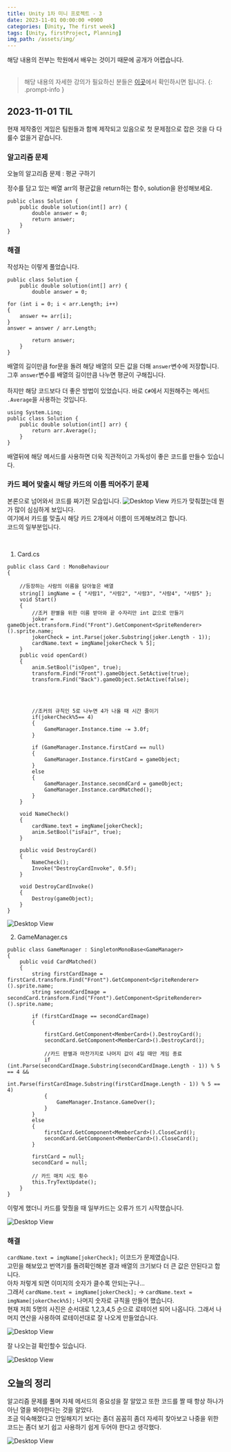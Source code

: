 ```yaml
---
title: Unity 1차 미니 프로젝트 - 3
date: 2023-11-01 00:00:00 +0900
categories: [Unity, The first week]
tags: [Unity, firstProject, Planning]
img_path: /assets/img/
---
```


해당 내용의 전부는 학원에서 배우는 것이기 때문에 공개가 어렵습니다.
<br>
<br>

> 해당 내용의 자세한 강의가 필요하신 분들은 <a href ="https://spartacodingclub.kr/">이곳</a>에서 확인하시면 됩니다.
> {: .prompt-info }

## 2023-11-01 TIL

현재 제작중인 게임은 팀원들과 함께 제작되고 있음으로 첫 문제점으로 잡은 것을 다 다룰수 없을거 같습니다.

### 알고리즘 문제

오늘의 알고리즘 문제 : 평균 구하기

정수를 담고 있는 배열 arr의 평균값을 return하는 함수, solution을 완성해보세요.

```
public class Solution {
    public double solution(int[] arr) {
        double answer = 0;
        return answer;
    }
}
```

### 해결

작성자는 이렇게 풀었습니다.

```
public class Solution {
    public double solution(int[] arr) {
        double answer = 0;

for (int i = 0; i < arr.Length; i++)
{
    answer += arr[i];
}
answer = answer / arr.Length;

        return answer;
    }
}
```

배열의 길이만큼 for문을 돌려 해당 배열의 모든 값을 더해 `answer`변수에 저장합니다.
<br>
그후 `answer`변수를 배열의 길이만큼 나누면 평균이 구해집니다.
<br>
<br>
하지만 해당 코드보다 더 좋은 방법이 있었습니다.
바로 `C#`에서 지원해주는 메서드 `.Average`을 사용하는 것입니다.

```
using System.Linq;
public class Solution {
    public double solution(int[] arr) {
        return arr.Average();
    }
}
```

배열뒤에 해당 메서드를 사용하면 더욱 직관적이고 가독성이 좋은 코드를 만들수 있습니다.

### 카드 페어 맞출시 해당 카드의 이름 띄어주기 문제

본론으로 넘어와서 코드를 짜기전 모습입니다.
![Desktop View](/Unity/UnityFristWeek3.gif)
카드가 맞춰졌는데 뭔가 많이 심심하게 보입니다.
<br>
여기에서 카드를 맞출시 해당 카드 2개에서 이름이 뜨게해보려고 합니다.
<br>
코드의 일부분입니다.

<br>

1. Card.cs

```
public class Card : MonoBehaviour
{

    //등장하는 사람의 이름을 담아놓은 배열
    string[] imgName = { "사람1", "사람2", "사람3", "사람4", "사람5" };
    void Start()
    {
        //조커 판별을 위한 이름 받아와 끝 수자리만 int 값으로 만들기
        joker = gameObject.transform.Find("Front").GetComponent<SpriteRenderer>().sprite.name;
        jokerCheck = int.Parse(joker.Substring(joker.Length - 1));
        cardName.text = imgName[jokerCheck % 5];
    }
    public void openCard()
    {
        anim.SetBool("isOpen", true);
        transform.Find("Front").gameObject.SetActive(true);
        transform.Find("Back").gameObject.SetActive(false);




        //조커의 규칙인 5로 나누면 4가 나올 때 시간 줄이기
        if(jokerCheck%5== 4)
        {
            GameManager.Instance.time -= 3.0f;
        }

        if (GameManager.Instance.firstCard == null)
        {
            GameManager.Instance.firstCard = gameObject;
        }
        else
        {
            GameManager.Instance.secondCard = gameObject;
            GameManager.Instance.cardMatched();
        }
    }

    void NameCheck()
    {
        cardName.text = imgName[jokerCheck];
        anim.SetBool("isFair", true);
    }

    public void DestroyCard()
    {
        NameCheck();
        Invoke("DestroyCardInvoke", 0.5f);
    }

    void DestroyCardInvoke()
    {
        Destroy(gameObject);
    }
}
```

![Desktop View](test.png)

2. GameManager.cs

```
public class GameManager : SingletonMonoBase<GameManager>
{
    public void CardMatched()
    {
        string firstCardImage = firstCard.transform.Find("Front").GetComponent<SpriteRenderer>().sprite.name;
        string secondCardImage = secondCard.transform.Find("Front").GetComponent<SpriteRenderer>().sprite.name;

        if (firstCardImage == secondCardImage)
        {

            firstCard.GetComponent<MemberCard>().DestroyCard();
            secondCard.GetComponent<MemberCard>().DestroyCard();

            //카드 판별과 마찬가지로 나머지 값이 4일 때만 게임 종료
            if (int.Parse(secondCardImage.Substring(secondCardImage.Length - 1)) % 5 == 4 &&
                int.Parse(firstCardImage.Substring(firstCardImage.Length - 1)) % 5 == 4)
            {
                GameManager.Instance.GameOver();
            }
        }
        else
        {
            firstCard.GetComponent<MemberCard>().CloseCard();
            secondCard.GetComponent<MemberCard>().CloseCard();
        }

        firstCard = null;
        secondCard = null;

        // 카드 매치 시도 횟수
        this.TryTextUpdate();
    }
}
```

이렇게 했더니 카드를 맞췄을 때 일부카드는 오류가 뜨기 시작했습니다.

![Desktop View](/Unity/UnityFristWeek4.png)

### 해결

`cardName.text = imgName[jokerCheck];` 이코드가 문제였습니다.
<br>
고민을 해보았고 번역기를 돌려확인해본 결과 배열의 크기보다 더 큰 값은 안된다고 합니다.
<br>
아차 저렇게 되면 이미지의 숫자가 클수록 안되는구나...
<br>그래서 `cardName.text = imgName[jokerCheck];` -> `cardName.text = imgName[jokerCheck%5];` 나머지 숫자로 규칙을 만들어 했습니다.
<br>
현재 저희 5명의 사진은 순서대로 1,2,3,4,5 순으로 로테이션 되어 나옵니다.
그래서 나머지 연산을 사용하여 로테이션대로 잘 나오게 만들었습니다.

![Desktop View](/Unity/UnityFristWeek5.gif)

잘 나오는걸 확인할수 있습니다.

![Desktop View](test.png)

## 오늘의 정리

알고리즘 문제를 풀며 자체 메서드의 중요성을 잘 알았고 또한 코드를 짤 때 항상 하나가 아닌 열을 봐야한다는 것을 알았다.
<br>
조금 익숙해졌다고 안일해지기 보다는 좀더 꼼꼼히 좀더 자세히 찾아보고 나중을 위한 코드는 좀더 보기 쉽고 사용하기 쉽게 두어야 한다고 생각했다.

![Desktop View](test.png)
